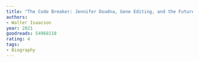 ```yaml
---
title: "The Code Breaker: Jennifer Doudna, Gene Editing, and the Future of the Human Race"
authors:
- Walter Isaacson
year: 2021
goodreads: 54968118
rating: 4
tags:
- Biography
---
```

